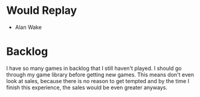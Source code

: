 # Would Replay
* Alan Wake

# Backlog
I have so many games in backlog that I still haven't played. I should go through my game library before getting new games. This means don't even look at sales, because there is no reason to get tempted and by the time I finish this experience, the sales would be even greater anyways. 
